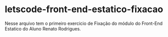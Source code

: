 # letscode-front-end-estatico-fixacao
Nesse arquivo tem o primeiro exercicio de Fixação do módulo do Front-End Estatico do Aluno Renato Rodrigues.
